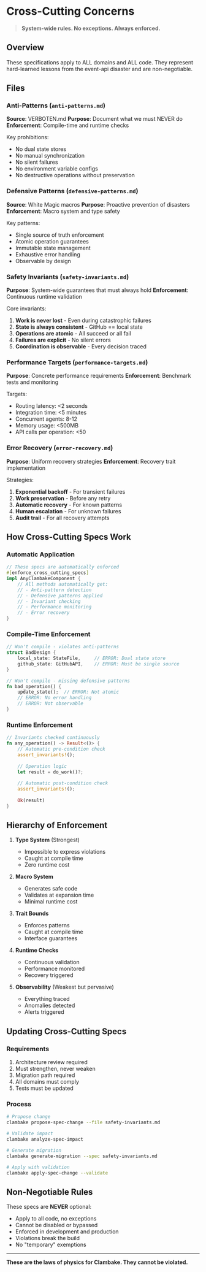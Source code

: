 # Cross-Cutting Concerns

> **System-wide rules. No exceptions. Always enforced.**

## Overview

These specifications apply to ALL domains and ALL code. They represent hard-learned lessons from the event-api disaster and are non-negotiable.

## Files

### Anti-Patterns (`anti-patterns.md`)
**Source**: VERBOTEN.md
**Purpose**: Document what we must NEVER do
**Enforcement**: Compile-time and runtime checks

Key prohibitions:
- No dual state stores
- No manual synchronization  
- No silent failures
- No environment variable configs
- No destructive operations without preservation

### Defensive Patterns (`defensive-patterns.md`)
**Source**: White Magic macros
**Purpose**: Proactive prevention of disasters
**Enforcement**: Macro system and type safety

Key patterns:
- Single source of truth enforcement
- Atomic operation guarantees
- Immutable state management
- Exhaustive error handling
- Observable by design

### Safety Invariants (`safety-invariants.md`)
**Purpose**: System-wide guarantees that must always hold
**Enforcement**: Continuous runtime validation

Core invariants:
1. **Work is never lost** - Even during catastrophic failures
2. **State is always consistent** - GitHub == local state
3. **Operations are atomic** - All succeed or all fail
4. **Failures are explicit** - No silent errors
5. **Coordination is observable** - Every decision traced

### Performance Targets (`performance-targets.md`)
**Purpose**: Concrete performance requirements
**Enforcement**: Benchmark tests and monitoring

Targets:
- Routing latency: <2 seconds
- Integration time: <5 minutes  
- Concurrent agents: 8-12
- Memory usage: <500MB
- API calls per operation: <50

### Error Recovery (`error-recovery.md`)
**Purpose**: Uniform recovery strategies
**Enforcement**: Recovery trait implementation

Strategies:
1. **Exponential backoff** - For transient failures
2. **Work preservation** - Before any retry
3. **Automatic recovery** - For known patterns
4. **Human escalation** - For unknown failures
5. **Audit trail** - For all recovery attempts

## How Cross-Cutting Specs Work

### Automatic Application
```rust
// These specs are automatically enforced
#[enforce_cross_cutting_specs]
impl AnyClambakeComponent {
    // All methods automatically get:
    // - Anti-pattern detection
    // - Defensive patterns applied
    // - Invariant checking
    // - Performance monitoring
    // - Error recovery
}
```

### Compile-Time Enforcement
```rust
// Won't compile - violates anti-patterns
struct BadDesign {
    local_state: StateFile,     // ERROR: Dual state store
    github_state: GitHubAPI,    // ERROR: Must be single source
}

// Won't compile - missing defensive patterns  
fn bad_operation() {
    update_state();  // ERROR: Not atomic
    // ERROR: No error handling
    // ERROR: Not observable
}
```

### Runtime Enforcement
```rust
// Invariants checked continuously
fn any_operation() -> Result<()> {
    // Automatic pre-condition check
    assert_invariants!();
    
    // Operation logic
    let result = do_work()?;
    
    // Automatic post-condition check
    assert_invariants!();
    
    Ok(result)
}
```

## Hierarchy of Enforcement

1. **Type System** (Strongest)
   - Impossible to express violations
   - Caught at compile time
   - Zero runtime cost

2. **Macro System**
   - Generates safe code
   - Validates at expansion time
   - Minimal runtime cost

3. **Trait Bounds**
   - Enforces patterns
   - Caught at compile time
   - Interface guarantees

4. **Runtime Checks**
   - Continuous validation
   - Performance monitored
   - Recovery triggered

5. **Observability** (Weakest but pervasive)
   - Everything traced
   - Anomalies detected
   - Alerts triggered

## Updating Cross-Cutting Specs

### Requirements
1. Architecture review required
2. Must strengthen, never weaken
3. Migration path required
4. All domains must comply
5. Tests must be updated

### Process
```bash
# Propose change
clambake propose-spec-change --file safety-invariants.md

# Validate impact
clambake analyze-spec-impact

# Generate migration
clambake generate-migration --spec safety-invariants.md

# Apply with validation
clambake apply-spec-change --validate
```

## Non-Negotiable Rules

These specs are **NEVER** optional:
- Apply to all code, no exceptions
- Cannot be disabled or bypassed
- Enforced in development and production
- Violations break the build
- No "temporary" exemptions

---

**These are the laws of physics for Clambake. They cannot be violated.**